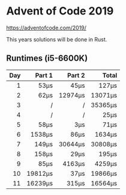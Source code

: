 # Advent of Code 2019

https://adventofcode.com/2019/

This years solutions will be done in Rust.

## Runtimes (i5-6600K)

| Day |  Part 1 |  Part 2 |   Total |
|----:|--------:|--------:|--------:|
| 1   |    53µs |    45µs |   127µs |
| 2   |    62µs | 12974µs | 13071µs |
| 3   |       / |       / | 35365µs |
| 4   |       / |       / |    25µs |
| 5   |    58µs |     3µs |    71µs |
| 6   |  1538µs |    86µs |  1634µs |
| 7   |   149µs | 30644µs | 30808µs |
| 8   |   158µs |    29µs |   195µs |
| 9   |    85µs |  4163µs |  4259µs |
| 10  | 19812µs |    37µs | 19866µs |
| 11  | 16239µs |   315µs | 16564µs |
